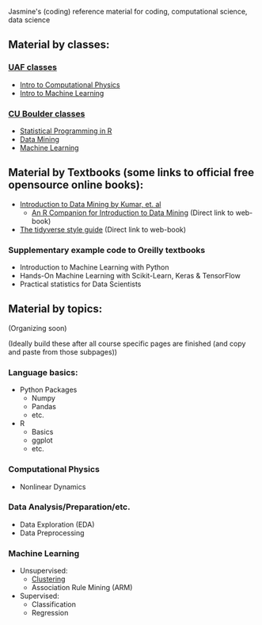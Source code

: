 Jasmine's (coding) reference material for coding, computational science, data science


## Material by classes:

### [UAF classes](UAF.md)
- [Intro to Computational Physics](UAF-CompPhys/UAF-CompPhys.md)
- [Intro to Machine Learning](UAF-ML-module/UAF-ML-Module.md)

### [CU Boulder classes](CUB.md)
- [Statistical Programming in R](CUB-RProgramming/RProgramming.md)
- [Data Mining](CUB-DataMining/DataMining.md)
- [Machine Learning](CUB-ML/CUB-ML.md)

## Material by Textbooks (some links to official free opensource online books):
- [Introduction to Data Mining by Kumar, et. al](Kumar-Textbook/Kumar-DataMining-textbook.md)
    - [An R Companion for Introduction to Data Mining](https://mhahsler.github.io/Introduction_to_Data_Mining_R_Examples/book/index.html) (Direct link to web-book)
- [The tidyverse style guide](https://style.tidyverse.org/index.html) (Direct link to web-book)

### Supplementary example code to Oreilly textbooks
- Introduction to Machine Learning with Python
- Hands-On Machine Learning with Scikit-Learn, Keras & TensorFlow
- Practical statistics for Data Scientists

## Material by topics:
(Organizing soon)

(Ideally build these after all course specific pages are finished (and copy and paste from those subpages))
### Language basics:

- Python Packages
    - Numpy
    - Pandas
    - etc.
- R
    - Basics
    - ggplot
    - etc.

### Computational Physics

- Nonlinear Dynamics

### Data Analysis/Preparation/etc.
- Data Exploration (EDA)
- Data Preprocessing

### Machine Learning

- Unsupervised:
    - [Clustering](Topics/Clustering.md)
    - Association Rule Mining (ARM)
- Supervised:
    - Classification
    - Regression
    